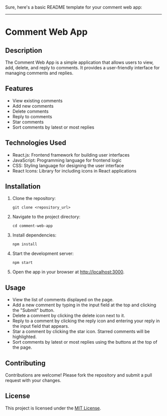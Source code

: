 Sure, here's a basic README template for your comment web app:

---

# Comment Web App

## Description
The Comment Web App is a simple application that allows users to view, add, delete, and reply to comments. It provides a user-friendly interface for managing comments and replies.

## Features
- View existing comments
- Add new comments
- Delete comments
- Reply to comments
- Star comments
- Sort comments by latest or most replies

## Technologies Used
- React.js: Frontend framework for building user interfaces
- JavaScript: Programming language for frontend logic
- CSS: Styling language for designing the user interface
- React Icons: Library for including icons in React applications

## Installation
1. Clone the repository:
   ```
   git clone <repository_url>
   ```
2. Navigate to the project directory:
   ```
   cd comment-web-app
   ```
3. Install dependencies:
   ```
   npm install
   ```
4. Start the development server:
   ```
   npm start
   ```
5. Open the app in your browser at [http://localhost:3000](http://localhost:3000).

## Usage
- View the list of comments displayed on the page.
- Add a new comment by typing in the input field at the top and clicking the "Submit" button.
- Delete a comment by clicking the delete icon next to it.
- Reply to a comment by clicking the reply icon and entering your reply in the input field that appears.
- Star a comment by clicking the star icon. Starred comments will be highlighted.
- Sort comments by latest or most replies using the buttons at the top of the page.

## Contributing
Contributions are welcome! Please fork the repository and submit a pull request with your changes.

## License
This project is licensed under the [MIT License](LICENSE).
